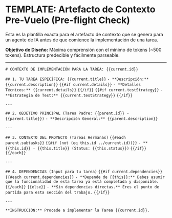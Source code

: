 # TEMPLATE: Artefacto de Contexto Pre-Vuelo (Pre-flight Check)

Esta es la plantilla exacta para el artefacto de contexto que se genera para un agente de IA antes de que comience la implementación de una tarea.

**Objetivo de Diseño:** Máxima comprensión con el mínimo de tokens (~500 tokens). Estructura predecible y fácilmente parseable.

---

`# CONTEXTO DE IMPLEMENTACIÓN PARA LA TAREA: {{current.id}}`

`## 1. TU TAREA ESPECÍFICA: {{current.title}}`
`- **Descripción:** {{current.description}}`
`{{#if current.details}}`
`- **Detalles Técnicos:** {{current.details}}`
`{{/if}}`
`{{#if current.testStrategy}}`
`- **Estrategia de Test:** {{current.testStrategy}}`
`{{/if}}`

`---`

`## 2. OBJETIVO PRINCIPAL (Tarea Padre: {{parent.id}} - {{parent.title}})`
`- **Descripción General:** {{parent.description}}`

`---`

`## 3. CONTEXTO DEL PROYECTO (Tareas Hermanas)`
`{{#each parent.subtasks}}`
`{{#if (not (eq this.id ../current.id))}}`
`- **{{this.id}} - {{this.title}} (Status: {{this.status}})`
`{{/if}}`
`{{/each}}`

`---`

`## 4. DEPENDENCIAS (Input para tu tarea)`
`{{#if current.dependencies}}`
`{{#each current.dependencies}}`
`- **Depende de {{this}}:** Debes asumir que la funcionalidad de esta tarea ya está completada y disponible.`
`{{/each}}`
`{{else}}`
`- **Sin dependencias directas.** Eres el punto de partida para esta sección del trabajo.`
`{{/if}}`

`---`

`**INSTRUCCIÓN:** Procede a implementar la Tarea {{current.id}}.`
